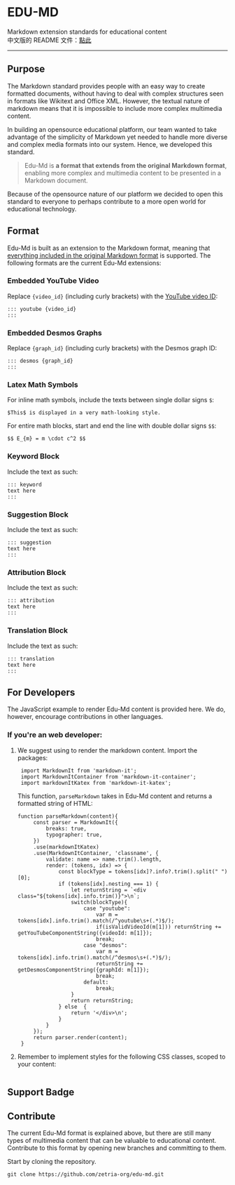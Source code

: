 # EDU-MD
Markdown extension standards for educational content  
中文版的 README 文件：[點此](/README-zh.md)

---

## Purpose  
The Markdown standard provides people with an easy way to create formatted documents, without having to deal with complex structures seen in formats like Wikitext and Office XML. However, the textual nature of markdown means that it is impossible to include more complex multimedia content.  
  
In building an opensource educational platform, our team wanted to take advantage of the simplicity of Markdown yet needed to handle more diverse and complex media formats into our system. Hence, we developed this standard.  

> Edu-Md is **a format that extends from the original Markdown format**, enabling more complex and multimedia content to be presented in a Markdown document.  
  
Because of the opensource nature of our platform we decided to open this standard to everyone to perhaps contribute to a more open world for educational technology.  
  
## Format 
Edu-Md is built as an extension to the Markdown format, meaning that [everything included in the original Markdown format](https://www.markdownguide.org/basic-syntax/) is supported. The following formats are the current Edu-Md extensions:  

### Embedded YouTube Video
Replace `{video_id}` (including curly brackets) with the [YouTube video ID](https://stackoverflow.com/a/8260383/8109320): 
```
::: youtube {video_id}
:::
```

### Embedded Desmos Graphs 
Replace `{graph_id}` (including curly brackets) with the Desmos graph ID: 
```
::: desmos {graph_id}
:::
```

### Latex Math Symbols 
For inline math symbols, include the texts between single dollar signs `$`:
```
$This$ is displayed in a very math-looking style. 
```
For entire math blocks, start and end the line with double dollar signs `$$`:
```
$$ E_{m} = m \cdot c^2 $$
```

### Keyword Block 
Include the text as such: 
```
::: keyword
text here
:::
```

### Suggestion Block
Include the text as such: 
```
::: suggestion
text here
:::
```

### Attribution Block
Include the text as such: 
```
::: attribution
text here
:::
```

### Translation Block 
Include the text as such: 
```
::: translation
text here
:::
```

## For Developers  
The JavaScript example to render Edu-Md content is provided here. We do, however, encourage contributions in other languages. 
### If you're an web developer: 
1. We suggest using  to render the markdown content. Import the packages: 
  
   ```{javascript}
    import MarkdownIt from 'markdown-it';
    import MarkdownItContainer from 'markdown-it-container';
    import markdownItKatex from 'markdown-it-katex';
   ```
   This function, `parseMarkdown` takes in Edu-Md content and returns a formatted string of HTML: 
   ```{javascript}
   function parseMarkdown(content){
        const parser = MarkdownIt({
            breaks: true,
            typographer: true,
        })
        .use(markdownItKatex)
        .use(MarkdownItContainer, 'classname', {
            validate: name => name.trim().length,
            render: (tokens, idx) => {
                const blockType = tokens[idx]?.info?.trim().split(" ")[0];
                if (tokens[idx].nesting === 1) {
                    let returnString = `<div class="${tokens[idx].info.trim()}">\n`;
                    switch(blockType){
                        case "youtube":
                            var m = tokens[idx].info.trim().match(/^youtube\s+(.*)$/);
                            if(isValidVideoId(m[1])) returnString += getYouTubeComponentString({videoId: m[1]});
                            break;
                        case "desmos":
                            var m = tokens[idx].info.trim().match(/^desmos\s+(.*)$/);
                            returnString += getDesmosComponentString({graphId: m[1]});
                            break;
                        default: 
                            break;
                    }
                    return returnString;
                } else  {
                    return '</div>\n';
                }
            }
        });
        return parser.render(content);
    }
   ```
2. Remember to implement styles for the following CSS classes, scoped to your content: 
  
   ```

   ```


## Support Badge


## Contribute  
The current Edu-Md format is explained above, but there are still many types of multimedia content that can be valuable to educational content. Contribute to this format by opening new branches and committing to them.  

Start by cloning the repository. 
```
git clone https://github.com/zetria-org/edu-md.git
```